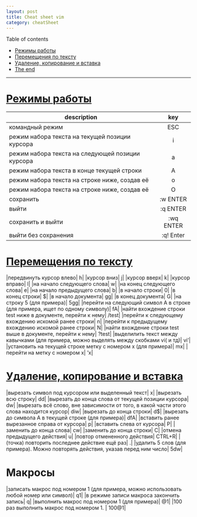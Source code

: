 ```yaml
---
layout: post
title: Cheat sheet vim
category: cheatSheet
---
```


Table of contents
- [Режимы работы](#operating_modes)
- [Перемещения по тексту](#moving_around_the_text)
- [Удаление, копирование и вставка](#remove_copy_past)
- [The end](#the-end)
___

# [Режимы работы](#operating_modes)
| description        | key           |
| ------------- |:-------------:| 
| командный режим |	ESC |
|режим набора текста на текущей позиции курсора|	i|
|режим набора текста на следующей позиции курсора|	a|
|режим набора текста в конце текущей строки|	A|
|режим набора текста на строке ниже, создав её|	o|
|режим набора текста на строке ниже, создав её|	O|
|cохранить|	:w ENTER|
|выйти|	:q ENTER|
|сохранить и выйти |	:wq ENTER|
|выйти без сохранения |	:q! Enter|

# [Перемещения по тексту](#moving_around_the_text)
|передвинуть курсор влево|	h|
|курсор вниз|	j|
|курсор вверх|	k|
|курсор вправо|	l|
|на начало следующего слова|	w|
|на конец следующего слова|	e|
|на начало предыдущего слова|	b|
|в начало строки|	0|
|в конец строки|	$|
|в начало документа|	gg|
|в конец документа|	G|
|на строку 5 (для примера)|	5gg|
|перейти на следующий символ A в строке (для примера, ищет по одному символу)|	fA|
|найти вхождение строки test ниже в документе, перейти к нему|	/test|
|перейти к следующему вхождению искомой ранее строки|	n|
|перейти к предыдущему вхождению искомой ранее строки|	N|
|найти вхождение строки test выше в документе, перейти к нему|	?test|
|выделилить текст между кавычками (для примера, можно выделять между скобками vi( и тд)|	vi’|
|установить на текущей строке метку с номером x (для примера)|	mx|
|перейти на метку с номером x|	’x|


# [Удаление, копирование и вставка](#remove_copy_past)
|вырезать символ под курсором или выделенный текст|	x|
|вырезать всю строку|	dd|
|вырезать до конца слова от текущей позиции курсора|	dw|
|вырезать всё слово, вне зависимости от того, в какой части этого слова находится курсор|	diw|
|вырезать до конца строки|	d$|
|вырезать до символа А в текущей строке (для примера)|	dfA|
|вставить ранее вырезанное справа от курсора|	p|
|вставить слева от курсора|	P|
|заменить до конца слова|	cw|
|заменить до конца строки|	С|
|отмена предыдущего действия|	u|
|повтор отмененного действия|	CTRL+R|
|(точка) повторить последнее действие ещё раз|	.|
|удалить 5 слов (для примера). Можно повторять действия, указав перед ним число|	5dw|

# Макросы
|записать макрос под номером 1 (для примера, можно использовать любой номер или символ)|	q1|
|в режиме записи макроса закончить запись|	q|
|выполнить макрос под номером 1 (для примера)|	@1|
|100 раз выполнить макрос под номером 1. |	100@1|

